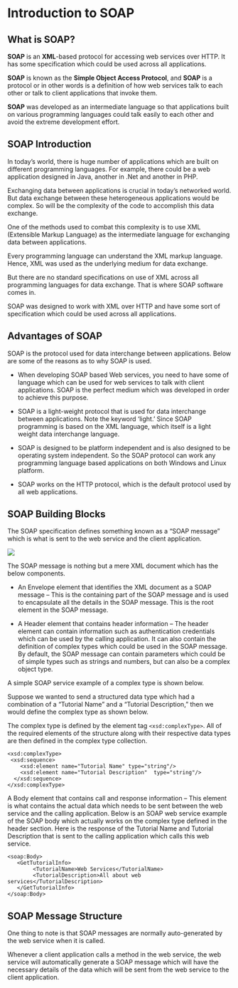 # Introduction to SOAP

## What is SOAP?

**SOAP** is an **XML**-based protocol for accessing web services over HTTP. It has some specification which could be
used across all applications.

**SOAP** is known as the **Simple Object Access Protocol**, and **SOAP** is a protocol or in other words is a definition
of how web services talk to each other or talk to client applications that invoke them.

**SOAP** was developed as an intermediate language so that applications built on various programming languages could
talk easily to each other and avoid the extreme development effort.

## SOAP Introduction

In today’s world, there is huge number of applications which are built on different programming languages. For example,
there could be a web application designed in Java, another in .Net and another in PHP.

Exchanging data between applications is crucial in today’s networked world. But data exchange between these
heterogeneous applications would be complex. So will be the complexity of the code to accomplish this data exchange.

One of the methods used to combat this complexity is to use XML (Extensible Markup Language) as the intermediate
language for exchanging data between applications.

Every programming language can understand the XML markup language. Hence, XML was used as the underlying medium for data
exchange.

But there are no standard specifications on use of XML across all programming languages for data exchange. That is where
SOAP software comes in.

SOAP was designed to work with XML over HTTP and have some sort of specification which could be used across all
applications.

## Advantages of SOAP

SOAP is the protocol used for data interchange between applications. Below are some of the reasons as to why SOAP is
used.

- When developing SOAP based Web services, you need to have some of language which can be used for web services to talk
  with client applications. SOAP is the perfect medium which was developed in order to achieve this purpose.


- SOAP is a light-weight protocol that is used for data interchange between applications. Note the keyword ‘light.’
  Since SOAP programming is based on the XML language, which itself is a light weight data interchange language.


- SOAP is designed to be platform independent and is also designed to be operating system independent. So the SOAP
  protocol can work any programming language based applications on both Windows and Linux platform.


- SOAP works on the HTTP protocol, which is the default protocol used by all web applications.

## SOAP Building Blocks

The SOAP specification defines something known as a “SOAP message” which is what is sent to the web service and the
client application.

<img src="https://www.guru99.com/images/3-2016/032316_0711_SOAPSimpleO1.png">

The SOAP message is nothing but a mere XML document which has the below components.

- An Envelope element that identifies the XML document as a SOAP message – This is the containing part of the SOAP
  message and is used to encapsulate all the details in the SOAP message. This is the root element in the SOAP message.


- A Header element that contains header information – The header element can contain information such as authentication
  credentials which can be used by the calling application. It can also contain the definition of complex types which
  could be used in the SOAP message. By default, the SOAP message can contain parameters which could be of simple types
  such as strings and numbers, but can also be a complex object type.

A simple SOAP service example of a complex type is shown below.

Suppose we wanted to send a structured data type which had a combination of a “Tutorial Name” and a “Tutorial
Description,” then we would define the complex type as shown below.

The complex type is defined by the element tag `<xsd:complexType>`. All of the required elements of the structure along
with their respective data types are then defined in the complex type collection.

```
<xsd:complexType>     
 <xsd:sequence>       
 	<xsd:element name="Tutorial Name" type="string"/>         
  	<xsd:element name="Tutorial Description"  type="string"/>
  </xsd:sequence>
</xsd:complexType>
```

A Body element that contains call and response information – This element is what contains the actual data which needs
to be sent between the web service and the calling application. Below is an SOAP web service example of the SOAP body
which actually works on the complex type defined in the header section. Here is the response of the Tutorial Name and
Tutorial Description that is sent to the calling application which calls this web service.

```
<soap:Body>
   <GetTutorialInfo>
		<TutorialName>Web Services</TutorialName> 
		<TutorialDescription>All about web services</TutorialDescription> 
   </GetTutorialInfo>
</soap:Body>
```

## SOAP Message Structure

One thing to note is that SOAP messages are normally auto-generated by the web service when it is called.

Whenever a client application calls a method in the web service, the web service will automatically generate a SOAP
message which will have the necessary details of the data which will be sent from the web service to the client
application.

<br>